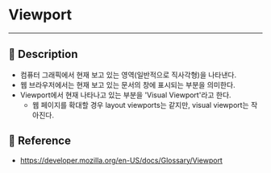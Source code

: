 # Viewport
---
## 📌 Description
- 컴퓨터 그래픽에서 현재 보고 있는 영역(일반적으로 직사각형)을 나타낸다.
- 웹 브라우저에서는 현재 보고 있는 문서의 창에 표시되는 부분을 의미한다.
- Viewport에서 현재 나타나고 있는 부분을 'Visual Viewport'라고 한다.
	- 웹 페이지를 확대할 경우 layout viewports는 같지만, visual viewport는 작아진다.
## 📌 Reference
- https://developer.mozilla.org/en-US/docs/Glossary/Viewport